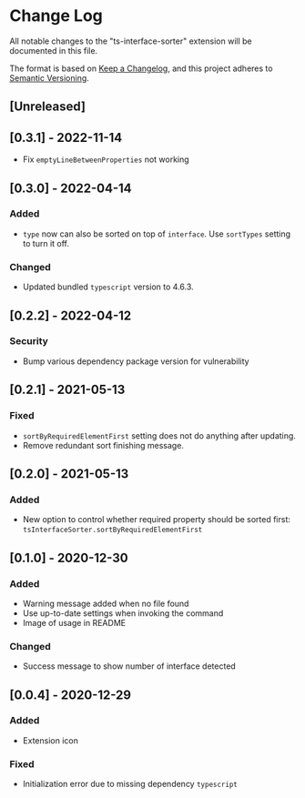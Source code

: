 # Change Log

All notable changes to the "ts-interface-sorter" extension will be documented in this file.

The format is based on [Keep a Changelog](https://keepachangelog.com/en/1.0.0/),
and this project adheres to [Semantic Versioning](https://semver.org/spec/v2.0.0.html).

## [Unreleased]

## [0.3.1] - 2022-11-14

- Fix `emptyLineBetweenProperties` not working

## [0.3.0] - 2022-04-14

### Added

- `type` now can also be sorted on top of `interface`. Use `sortTypes` setting to turn it off.

### Changed

- Updated bundled `typescript` version to 4.6.3.

## [0.2.2] - 2022-04-12

### Security

- Bump various dependency package version for vulnerability

## [0.2.1] - 2021-05-13

### Fixed

- `sortByRequiredElementFirst` setting does not do anything after updating.
- Remove redundant sort finishing message.

## [0.2.0] - 2021-05-13

### Added

- New option to control whether required property should be sorted first: `tsInterfaceSorter.sortByRequiredElementFirst`

## [0.1.0] - 2020-12-30

### Added

- Warning message added when no file found
- Use up-to-date settings when invoking the command
- Image of usage in README

### Changed

- Success message to show number of interface detected

## [0.0.4] - 2020-12-29

### Added

- Extension icon

### Fixed

- Initialization error due to missing dependency `typescript`
